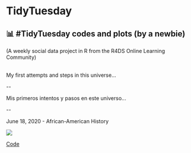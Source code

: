 # TidyTuesday
<h2> 📊 #TidyTuesday codes and plots (by a newbie) </h2>

(A weekly social data project in R from the R4DS Online Learning Community)

<p>
<br>
My first attempts and steps in this universe...</p>
--
<p>Mis primeros intentos y pasos en este universo...
</p>
--

June 18, 2020 - African-American History

<img src="https://i.ibb.co/Y06whCW/Rplot-Slavery-copia.png"></img>

<a href ="www.google.com"> Code </a>
